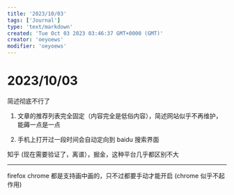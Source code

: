 ```yaml
---
title: '2023/10/03'
tags: ['Journal']
type: 'text/markdown'
created: 'Tue Oct 03 2023 03:46:37 GMT+0000 (GMT)'
creator: 'oeyoews'
modifier: 'oeyoews'
---
```


# 2023/10/03

简述彻底不行了

1. 文章的推荐列表完全固定（内容完全是低俗内容），简述网站似乎不再维护，能薅一点是一点

1. 手机上打开过一段时间会自动定向到 baidu 搜索界面

知乎 (现在需要验证了，离谱），掘金，这种平台几乎都区别不大

---

firefox chrome 都是支持画中画的，只不过都要手动才能开启 (chrome 似乎不起作用)
